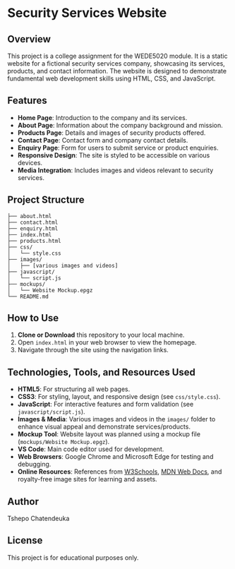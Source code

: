 # Security Services Website

## Overview
This project is a college assignment for the WEDE5020 module. It is a static website for a fictional security services company, showcasing its services, products, and contact information. The website is designed to demonstrate fundamental web development skills using HTML, CSS, and JavaScript.

## Features
- **Home Page**: Introduction to the company and its services.
- **About Page**: Information about the company background and mission.
- **Products Page**: Details and images of security products offered.
- **Contact Page**: Contact form and company contact details.
- **Enquiry Page**: Form for users to submit service or product enquiries.
- **Responsive Design**: The site is styled to be accessible on various devices.
- **Media Integration**: Includes images and videos relevant to security services.

## Project Structure

```
├── about.html
├── contact.html
├── enquiry.html
├── index.html
├── products.html
├── css/
│   └── style.css
├── images/
│   ├── [various images and videos]
├── javascript/
│   └── script.js
├── mockups/
│   └── Website Mockup.epgz
└── README.md
```

## How to Use
1. **Clone or Download** this repository to your local machine.
2. Open `index.html` in your web browser to view the homepage.
3. Navigate through the site using the navigation links.


## Technologies, Tools, and Resources Used

- **HTML5**: For structuring all web pages.
- **CSS3**: For styling, layout, and responsive design (see `css/style.css`).
- **JavaScript**: For interactive features and form validation (see `javascript/script.js`).
- **Images & Media**: Various images and videos in the `images/` folder to enhance visual appeal and demonstrate services/products.
- **Mockup Tool**: Website layout was planned using a mockup file (`mockups/Website Mockup.epgz`).
- **VS Code**: Main code editor used for development.
- **Web Browsers**: Google Chrome and Microsoft Edge for testing and debugging.
- **Online Resources**: References from [W3Schools](https://www.w3schools.com/), [MDN Web Docs](https://developer.mozilla.org/), and royalty-free image sites for learning and assets.

## Author
Tshepo Chatendeuka

## License
This project is for educational purposes only.
